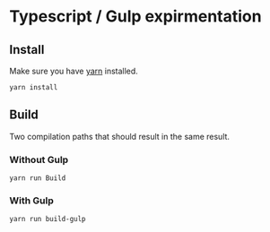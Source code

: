 # Typescript / Gulp expirmentation

## Install

Make sure you have [yarn](https://yarnpkg.com/en/) installed.

```
yarn install
```

## Build

Two compilation paths that should result in the same result.

### Without Gulp

```
yarn run Build
```

### With Gulp

```
yarn run build-gulp
```